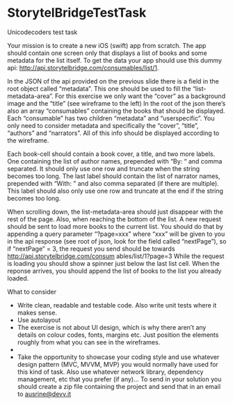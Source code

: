 # StorytelBridgeTestTask
Unicodecoders test task

Your mission is to create a new iOS (swift) app from scratch. The app should
contain one screen only that displays a list of books and some metadata for the
list itself.
To get the data your app should use this dummy api:
http://api.storytelbridge.com/consumables/list/1.

In the JSON of the api provided on the
previous slide there is a field in the root
object called “metadata”. This one should
be used to fill the “list-metadata-area”. For
this exercise we only want the “cover” as
a background image and the “title” (see
wireframe to the left)
In the root of the json there’s also an
array “consumables” containing the books
that should be displayed. Each
“consumable” has two children “metadata”
and “userspecific”. You only need to
consider metadata and specifically the
“cover”, “title”, “authors” and “narrators”.
All of this info should be displayed
according to the wireframe.

Each book-cell should contain a book cover, a title, and two more labels.
One containing the list of author names, prepended with “By: “ and comma
separated. It should only use one row and truncate when the string becomes
too long.
The last label should contain the list of narrator names, prepended with “With: ” and also comma separated (if there are multiple). This label should
also only use one row and truncate at the end if the string becomes too long.

When scrolling down, the
list-metadata-area should just
disappear with the rest of the page.
Also, when reaching the bottom of
the list. A new request should be
sent to load more books to the
current list. You should do that by
appending a query parameter
“?page=xxx” where “xxx” will be
given to you in the api response (see
root of json, look for the field called
“nextPage”), so if “nextPage” = 3, the
request you send should be towards
http://api.storytelbridge.com/consum
ables/list/1?page=3
While the request is loading you
should show a spinner just below the
last list cell.
When the reponse arrives, you
should append the list of books to the
list you already loaded.

What to consider
- Write clean, readable and testable code. Also write unit tests where it
makes sense.
- Use autolayout
- The exercise is not about UI design, which is why there aren’t any
details on colour codes, fonts, margins etc. Just position the elements
roughly from what you can see in the wireframes.
-
- Take the opportunity to showcase your coding style and use whatever
design pattern (MVC, MVVM, MVP) you would normally have used for
this kind of task. Also use whatever network library, dependency
management, etc that you prefer (if any)...
To send in your solution you should create a zip file containing the
project and send that in an email to ausrine@devv.it
